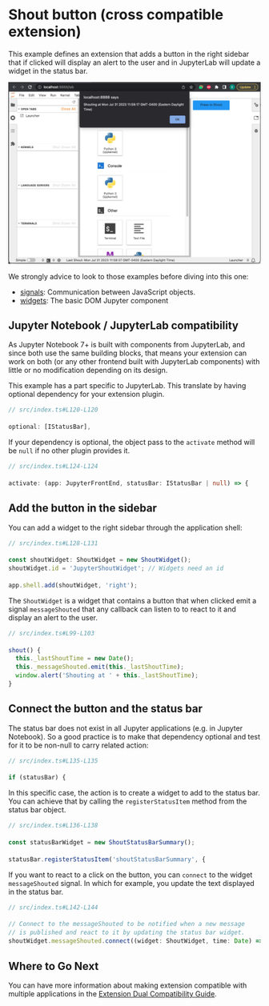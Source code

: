 # Shout button (cross compatible extension)

This example defines an extension that adds a button in the right sidebar that
if clicked will display an alert to the user and in JupyterLab will update
a widget in the status bar.

![preview](./preview.jpg)

We strongly advice to look to those examples before diving into this one:

- [signals](../signals/): Communication between JavaScript objects.
- [widgets](../widgets): The basic DOM Jupyter component

## Jupyter Notebook / JupyterLab compatibility

As Jupyter Notebook 7+ is built with components from JupyterLab, and since
both use the same building blocks, that means your extension can work
on both (or any other frontend built with JupyterLab components) with
little or no modification depending on its design.

This example has a part specific to JupyterLab. This translate by having
optional dependency for your extension plugin.

```ts
// src/index.ts#L120-L120

optional: [IStatusBar],
```

If your dependency is optional, the object pass to the `activate` method
will be `null` if no other plugin provides it.

```ts
// src/index.ts#L124-L124

activate: (app: JupyterFrontEnd, statusBar: IStatusBar | null) => {
```

## Add the button in the sidebar

You can add a widget to the right sidebar through the application shell:

```ts
// src/index.ts#L128-L131

const shoutWidget: ShoutWidget = new ShoutWidget();
shoutWidget.id = 'JupyterShoutWidget'; // Widgets need an id

app.shell.add(shoutWidget, 'right');
```

The `ShoutWidget` is a widget that contains a button that when clicked
emit a signal `messageShouted` that any callback can listen to to react
to it and display an alert to the user.

```ts
// src/index.ts#L99-L103

shout() {
  this._lastShoutTime = new Date();
  this._messageShouted.emit(this._lastShoutTime);
  window.alert('Shouting at ' + this._lastShoutTime);
}
```

## Connect the button and the status bar

The status bar does not exist in all Jupyter applications (e.g. in
Jupyter Notebook). So a good practice is to make that dependency
optional and test for it to be non-null to carry related action:

```ts
// src/index.ts#L135-L135

if (statusBar) {
```

In this specific case, the action is to create a widget to add to the
status bar. You can achieve that by calling the `registerStatusItem`
method from the status bar object.

```ts
// src/index.ts#L136-L138

const statusBarWidget = new ShoutStatusBarSummary();

statusBar.registerStatusItem('shoutStatusBarSummary', {
```

If you want to react to a click on the button, you can `connect` to the
widget `messageShouted` signal. In which for example, you update the
text displayed in the status bar.

```ts
// src/index.ts#L142-L144

// Connect to the messageShouted to be notified when a new message
// is published and react to it by updating the status bar widget.
shoutWidget.messageShouted.connect((widget: ShoutWidget, time: Date) => {
```

## Where to Go Next

You can have more information about making extension compatible with
multiple applications in the
[Extension Dual Compatibility Guide](https://jupyterlab.readthedocs.io/en/latest/extension_dual_compatibility.html).

